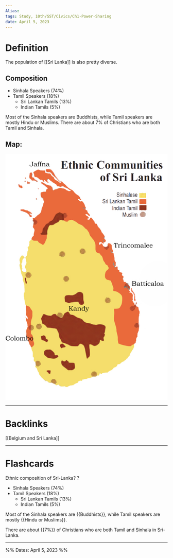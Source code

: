 ```yaml
---
Alias:
tags: Study, 10th/SST/Civics/Ch1-Power-Sharing
date: April 5, 2023
---
```


# Definition
The population of [[Sri Lanka]] is also pretty diverse.

## Composition
- Sinhala Speakers (74%)
- Tamil Speakers (18%)
	- Sri Lankan Tamils (13%)
	- Indian Tamils (5%)

Most of the Sinhala speakers are Buddhists, while Tamil speakers are mostly Hindu or Muslims. There are about 7% of Christians who are both Tamil and Sinhala.

## Map:
![400](assets/pasted-image-20230405220205-0edc46a144800565ad159d46d68a4e54.png)


---

# Backlinks

[[Belgium and Sri Lanka]]

---
# Flashcards

Ethnic composition of Sri-Lanka?
?
- Sinhala Speakers (74%)
- Tamil Speakers (18%)
	- Sri Lankan Tamils (13%)
	- Indian Tamils (5%)
<!--SR:!2024-03-30,131,240-->

Most of the Sinhala speakers are {{Buddhists}}, while Tamil speakers are mostly {{Hindu or Muslims}}.
<!--SR:!2024-10-24,241,260!2024-05-03,124,240-->

There are about {{7%}} of Christians who are both Tamil and Sinhala in Sri-Lanka.
<!--SR:!2025-03-23,418,260-->

---
%%
Dates: April 5, 2023
%%